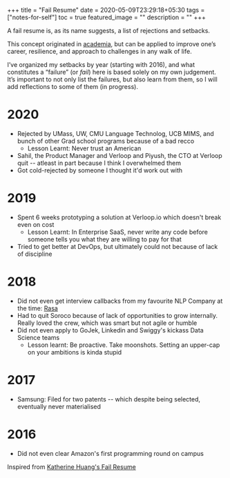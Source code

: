 +++
title =  "Fail Resume"
date = 2020-05-09T23:29:18+05:30
tags = ["notes-for-self"]
toc = true
featured_image = ""
description = ""
+++

A fail resume is, as its name suggests, a list of rejections and setbacks.

This concept originated in [academia](https://www.nytimes.com/2019/02/03/smarter-living/failure-resume.html), but can be applied to improve one’s career, resilience, and approach to challenges in any walk of life.

I’ve organized my setbacks by year (starting with 2016), and what constitutes a “failure” (or _fail_) here is based solely on my own judgement. 
It’s important to not only list the failures, but also learn from them, so I will add reflections to some of them (in progress). 

# 2020
- Rejected by UMass, UW, CMU Language Technolog, UCB MIMS, and bunch of other Grad school programs because of a bad recco
  - Lesson Learnt: Never trust an American
- Sahil, the Product Manager and Verloop and Piyush, the CTO at Verloop quit -- atleast in part because I think I overwhelmed them
- Got cold-rejected by someone I thought it'd work out with

# 2019
- Spent 6 weeks prototyping a solution at Verloop.io which doesn't break even on cost
  - Lesson Learnt: In Enterprise SaaS, never write any code before someone tells you what they are willing to pay for that
- Tried to get better at DevOps, but ultimately could not because of lack of discipline

# 2018
- Did not even get interview callbacks from my favourite NLP Company at the time: [Rasa](https://rasa.com/)
- Had to quit Soroco because of lack of opportunities to grow internally. Really loved the crew, which was smart but not agile or humble
- Did not even apply to GoJek, Linkedin and Swiggy's kickass Data Science teams
  - Lesson learnt: Be proactive. Take moonshots. Setting an upper-cap on your ambitions is kinda stupid

# 2017
- Samsung: Filed for two patents -- which despite being selected, eventually never materialised

# 2016
- Did not even clear Amazon's first programming round on campus

Inspired from [Katherine Huang's Fail Resume](https://katmh.com/fail)